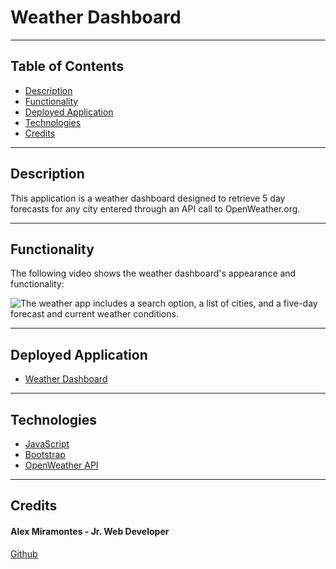 # Weather Dashboard

---

## Table of Contents

- [Description](#description)
- [Functionality](#functionality)
- [Deployed Application](#deployed-application)
- [Technologies](#technologies)
- [Credits](#credits)

---

## Description

This application is a weather dashboard designed to retrieve 5 day forecasts for any city entered through an API call to OpenWeather.org. 

---

## Functionality

The following video shows the weather dashboard's appearance and functionality:

![The weather app includes a search option, a list of cities, and a five-day forecast and current weather conditions.](./assets/images/functional_weather_dashboard.gif)

---

## Deployed Application
- [Weather Dashboard](https://amiramonte.github.io/06-hw-server-side-apis-weather-dashboard/)

---

## Technologies

- [JavaScript](https://www.javascript.com/)
- [Bootstrap](https://getbootstrap.com/)
- [OpenWeather API](https://openweathermap.org/api)

---

## Credits

#### Alex Miramontes - Jr. Web Developer
[Github](https://github.com/amiramonte)
